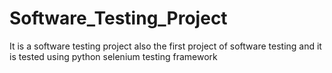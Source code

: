 # Software_Testing_Project
It is a software testing project also the first project of software testing and it is tested using python selenium testing framework
